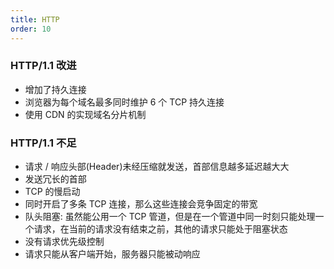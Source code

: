```yaml
---
title: HTTP
order: 10
---
```


### HTTP/1.1 改进

- 增加了持久连接
- 浏览器为每个域名最多同时维护 6 个 TCP 持久连接
- 使用 CDN 的实现域名分片机制

### HTTP/1.1 不足

- 请求 / 响应头部(Header)未经压缩就发送，⾸部信息越多延迟越⼤大
- 发送冗⻓的⾸部
- TCP 的慢启动
- 同时开启了多条 TCP 连接，那么这些连接会竞争固定的带宽
- 队头阻塞: 虽然能公用一个 TCP 管道，但是在一个管道中同一时刻只能处理一个请求，在当前的请求没有结束之前，其他的请求只能处于阻塞状态
- 没有请求优先级控制
- 请求只能从客户端开始，服务器只能被动响应
